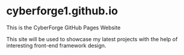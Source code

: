# cyberforge1.github.io

This is the CyberForge GitHub Pages Website

This site will be used to showcase my latest projects with the help of interesting front-end framework design.
